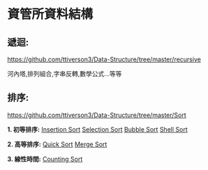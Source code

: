 # 資管所資料結構

## 遞迴:
https://github.com/ttiverson3/Data-Structure/tree/master/recursive

河內塔,排列組合,字串反轉,數學公式...等等

## 排序:
https://github.com/ttiverson3/Data-Structure/tree/master/Sort

**1. 初等排序:**
     [Insertion Sort](https://github.com/ttiverson3/Data-Structure/blob/master/Sort/InsertionSort.java)
     [Selection Sort](https://github.com/ttiverson3/Data-Structure/blob/master/Sort/SelectionSort.java)
     [Bubble Sort](https://github.com/ttiverson3/Data-Structure/blob/master/Sort/BubbleSort.java)
     [Shell Sort](https://github.com/ttiverson3/Data-Structure/blob/master/Sort/ShellSort.java)

**2. 高等排序:**
[Quick Sort](https://github.com/ttiverson3/Data-Structure/blob/master/Sort/QuickSort.java)
[Merge Sort](https://github.com/ttiverson3/Data-Structure/blob/master/Sort/MergeSort.java)

**3. 線性時間:**
[Counting Sort]()

